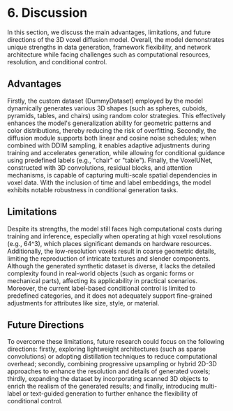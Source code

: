 # 6. Discussion

In this section, we discuss the main advantages, limitations, and future directions of the 3D voxel diffusion model. Overall, the model demonstrates unique strengths in data generation, framework flexibility, and network architecture while facing challenges such as computational resources, resolution, and conditional control.

## Advantages

Firstly, the custom dataset (DummyDataset) employed by the model dynamically generates various 3D shapes (such as spheres, cuboids, pyramids, tables, and chairs) using random color strategies. This effectively enhances the model's generalization ability for geometric patterns and color distributions, thereby reducing the risk of overfitting. Secondly, the diffusion module supports both linear and cosine noise schedules; when combined with DDIM sampling, it enables adaptive adjustments during training and accelerates generation, while allowing for conditional guidance using predefined labels (e.g., "chair" or "table"). Finally, the VoxelUNet, constructed with 3D convolutions, residual blocks, and attention mechanisms, is capable of capturing multi-scale spatial dependencies in voxel data. With the inclusion of time and label embeddings, the model exhibits notable robustness in conditional generation tasks.

## Limitations

Despite its strengths, the model still faces high computational costs during training and inference, especially when operating at high voxel resolutions (e.g., 64^3), which places significant demands on hardware resources. Additionally, the low-resolution voxels result in coarse geometric details, limiting the reproduction of intricate textures and slender components. Although the generated synthetic dataset is diverse, it lacks the detailed complexity found in real-world objects (such as organic forms or mechanical parts), affecting its applicability in practical scenarios. Moreover, the current label-based conditional control is limited to predefined categories, and it does not adequately support fine-grained adjustments for attributes like size, style, or material.

## Future Directions

To overcome these limitations, future research could focus on the following directions: firstly, exploring lightweight architectures (such as sparse convolutions) or adopting distillation techniques to reduce computational overhead; secondly, combining progressive upsampling or hybrid 2D-3D approaches to enhance the resolution and details of generated voxels; thirdly, expanding the dataset by incorporating scanned 3D objects to enrich the realism of the generated results; and finally, introducing multi-label or text-guided generation to further enhance the flexibility of conditional control.
